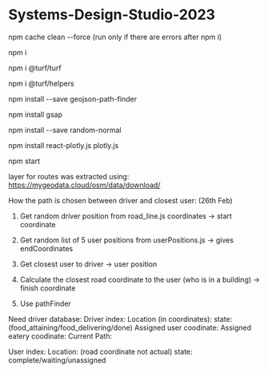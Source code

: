 # Systems-Design-Studio-2023

npm cache clean --force  (run only if there are errors after npm i)

npm i

npm i @turf/turf

npm i @turf/helpers

npm install --save geojson-path-finder

npm install gsap

npm install --save random-normal 

npm install react-plotly.js plotly.js

npm start


layer for routes was extracted using:
https://mygeodata.cloud/osm/data/download/

How the path is chosen between driver and closest user: (26th Feb)

1. Get random driver position from road_line.js coordinates ->  start coordinate

2. Get random list of 5 user positions from userPositions.js -> gives endCoordinates
3. Get closest user to driver -> user position
4. Calculate the closest road coordinate to the user (who is in a building) -> finish coordinate

5. Use pathFinder


Need driver database:
Driver index:
Location (in coordinates):
state: (food_attaining/food_delivering/done)
Assigned user coodinate:
Assigned eatery coodinate:
Current Path:

User index:
Location: (road coordinate not actual)
state: complete/waiting/unassigned
